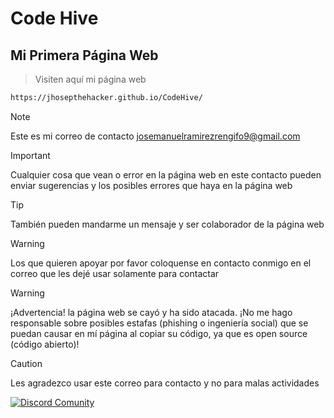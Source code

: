 # Code Hive

## Mi Primera Página Web

> Visiten aquí mi página web
```bash
https://jhosepthehacker.github.io/CodeHive/
```
>[!NOTE]
>Este es mi correo de contacto josemanuelramirezrengifo9@gmail.com

>[!IMPORTANT]
>Cualquier cosa que vean o error en la página web en este contacto pueden enviar sugerencias y los posibles errores que haya en la página web

>[!TIP]
>También pueden mandarme un mensaje y ser colaborador de la página web

>[!WARNING]
>Los que quieren apoyar por favor coloquense en contacto conmigo en el correo que les dejé usar solamente para contactar

>[!WARNING]
>¡Advertencia! la página web se cayó y ha sido atacada. ¡No me hago responsable sobre posibles estafas (phishing o ingeniería social) que se puedan causar en mí página al copiar su código, ya que es open source (código abierto)!

>[!CAUTION]
>Les agradezco usar este correo para contacto y no para malas actividades

[![Discord Comunity](https://img.shields.io/youtube/channel/subscribers/UCxPD7bsocoAMq8Dj18kmGyQ?style=social)](https://discord.gg/mmvS7tPG)
